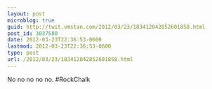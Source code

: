 ```yaml
---
layout: post
microblog: true
guid: http://twit.vmstan.com/2012/03/23/183412042852601858.html
post_id: 3037580
date: 2012-03-23T22:36:53-0600
lastmod: 2012-03-23T22:36:53-0600
type: post
url: /2012/03/23/183412042852601858.html
---
```

No no no no no. #RockChalk
